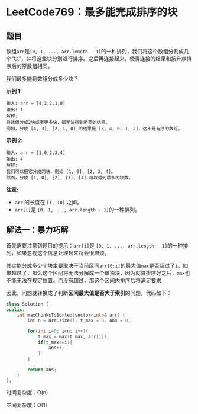# LeetCode769：最多能完成排序的块

## 题目

数组`arr`是`[0, 1, ..., arr.length - 1]`的一种排列，我们将这个数组分割成几个“块”，并将这些块分别进行排序。之后再连接起来，使得连接的结果和按升序排序后的原数组相同。

我们最多能将数组分成多少块？

**示例 1:**

```
输入: arr = [4,3,2,1,0]
输出: 1
解释:
将数组分成2块或者更多块，都无法得到所需的结果。
例如，分成 [4, 3], [2, 1, 0] 的结果是 [3, 4, 0, 1, 2]，这不是有序的数组。
```

**示例 2:**

```
输入: arr = [1,0,2,3,4]
输出: 4
解释:
我们可以把它分成两块，例如 [1, 0], [2, 3, 4]。
然而，分成 [1, 0], [2], [3], [4] 可以得到最多的块数。
```

**注意:**

- `arr` 的长度在 `[1, 10]` 之间。
- `arr[i]`是 `[0, 1, ..., arr.length - 1]`的一种排列。

## 解法一：暴力巧解

首先需要注意到题目的提示：`arr[i]`是 `[0, 1, ..., arr.length - 1]`的一种排列，如果忽视这个信息处理起来将会很麻烦。

其实能分成多少个块主要取决于当前区间`arr[0:i]`的最大值`max`是否超过了`i`。如果超过了，那么这个区间将无法分解成一个单独块，因为就算排序好之后，`max`也不能无法在规定位置。而没有超过，那这个区间内排序后将满足要求

因此，问题就转换成了判断**区间最大值是否大于索引**的问题，代码如下：

```c++
class Solution {
public:
    int maxChunksToSorted(vector<int>& arr) {   
        int n = arr.size(), t_max = 0, ans = 0;

        for(int i=0; i<n; i++){
            t_max = max(t_max, arr[i]);
            if(t_max<=i){
                ans++;
            }
        }

        return ans;
    }
};
```

时间复杂度：O(n)

空间复杂度：O(1)